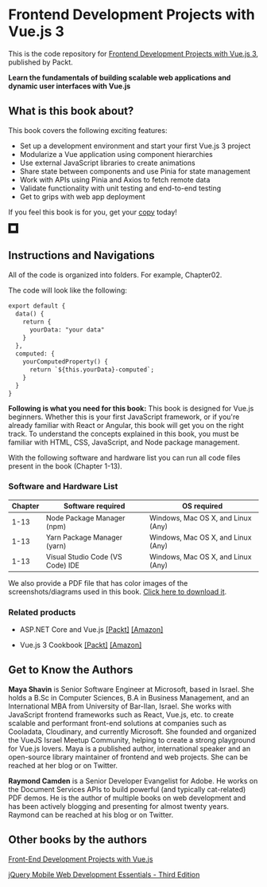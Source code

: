 # Frontend Development Projects with Vue.js 3

<a href="https://www.packtpub.com/product/frontend-development-projects-with-vuejs-3-second-edition/9781803234991"><img src="https://static.packt-cdn.com/products/9781803234991/cover/smaller" alt="" height="256px" align="right"></a>

This is the code repository for [Frontend Development Projects with Vue.js 3](https://www.packtpub.com/product/frontend-development-projects-with-vuejs-3-second-edition/9781803234991), published by Packt.

**Learn the fundamentals of building scalable web applications and dynamic user interfaces with Vue.js**

## What is this book about?

This book covers the following exciting features:
* Set up a development environment and start your first Vue.js 3 project
* Modularize a Vue application using component hierarchies
* Use external JavaScript libraries to create animations
* Share state between components and use Pinia for state management
* Work with APIs using Pinia and Axios to fetch remote data
* Validate functionality with unit testing and end-to-end testing
* Get to grips with web app deployment

If you feel this book is for you, get your [copy](https://www.amazon.com/dp/1803234997) today!

<a href="https://www.packtpub.com/?utm_source=github&utm_medium=banner&utm_campaign=GitHubBanner"><img src="https://raw.githubusercontent.com/PacktPublishing/GitHub/master/GitHub.png" 
alt="https://www.packtpub.com/" border="5" /></a>

## Instructions and Navigations
All of the code is organized into folders. For example, Chapter02.

The code will look like the following:
```
export default {
  data() {
    return {
      yourData: "your data"
    }
  },
  computed: {
    yourComputedProperty() {
      return `${this.yourData}-computed`;
    }
  }
}
```

**Following is what you need for this book:**
This book is designed for Vue.js beginners. Whether this is your first JavaScript framework, or if you're already familiar with React or Angular, this book will get you on the right track. To understand the concepts explained in this book, you must be familiar with HTML, CSS, JavaScript, and Node package management.

With the following software and hardware list you can run all code files present in the book (Chapter 1-13).
### Software and Hardware List
| Chapter | Software required | OS required |
| -------- | ------------------------------------ | ----------------------------------- |
| 1-13 | Node Package Manager (npm) | Windows, Mac OS X, and Linux (Any) |
| 1-13 | Yarn Package Manager (yarn) | Windows, Mac OS X, and Linux (Any) |
| 1-13 | Visual Studio Code (VS Code) IDE | Windows, Mac OS X, and Linux (Any) |

We also provide a PDF file that has color images of the screenshots/diagrams used in this book. [Click here to download it](https://packt.link/kefZM).

### Related products
* ASP.NET Core and Vue.js [[Packt]](https://www.packtpub.com/product/aspnet-core-and-vuejs/9781800206694?utm_source=github&utm_medium=repository&utm_campaign=9781800206694) [[Amazon]](https://www.amazon.com/dp/1800206690)

* Vue.js 3 Cookbook [[Packt]](https://www.packtpub.com/product/vuejs-3-cookbook/9781838826222?utm_source=github&utm_medium=repository&utm_campaign=9781838826222) [[Amazon]](https://www.amazon.com/dp/183882622X)

## Get to Know the Authors

**Maya Shavin** is Senior Software Engineer at Microsoft, based in Israel. She holds a B.Sc in Computer Sciences, B.A in Business Management, and an International MBA from University of Bar-Ilan, Israel. She works with JavaScript frontend frameworks such as React, Vue.js, etc. to create scalable and performant front-end solutions at companies such as Cooladata, Cloudinary, and currently Microsoft. She founded and organized the VueJS Israel Meetup Community, helping to create a strong playground for Vue.js lovers. Maya is a published author, international speaker and an open-source library maintainer of frontend and web projects. She can be reached at her blog or on Twitter.

**Raymond Camden** is a Senior Developer Evangelist for Adobe. He works on the Document Services APIs to build powerful (and typically cat-related) PDF demos. He is the author of multiple books on web development and has been actively blogging and presenting for almost twenty years. Raymond can be reached at his blog or on Twitter.


## Other books by the authors
[Front-End Development Projects with Vue.js](https://www.packtpub.com/product/front-end-development-projects-with-vuejs/9781838984823?utm_source=github&utm_medium=repository&utm_campaign=9781838984823)

[jQuery Mobile Web Development Essentials - Third Edition](https://www.packtpub.com/product/jquery-mobile-web-development-essentials-third-edition/9781783555055?utm_source=github&utm_medium=repository&utm_campaign=9781783555055)
